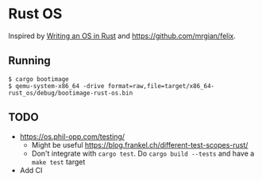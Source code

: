 # Rust OS

Inspired by [Writing an OS in Rust](https://os.phil-opp.com/) and <https://github.com/mrgian/felix>.

## Running

```
$ cargo bootimage
$ qemu-system-x86_64 -drive format=raw,file=target/x86_64-rust_os/debug/bootimage-rust-os.bin
```

## TODO

- <https://os.phil-opp.com/testing/>
  - Might be useful <https://blog.frankel.ch/different-test-scopes-rust/>
  - Don't integrate with `cargo test`. Do `cargo build --tests` and have a `make test` target
- Add CI

